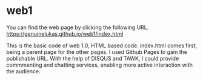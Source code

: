 # web1
You can find the web page by clicking the following URL.
https://genuinelukas.github.io/web1/index.html

This is the basic code of web 1.0, HTML based code.
index.html comes first, being a parent page for the other pages.
I used Github Pages to gain the publishable URL.
With the help of DISQUS and TAWK,
I could provide commmenting and chatting services,
enabling more active interaction with the audience.
